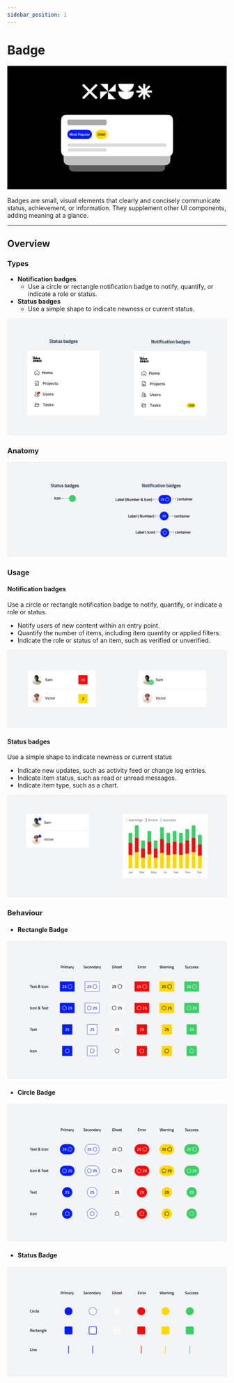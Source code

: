 ```yaml
---
sidebar_position: 1
---
```

# Badge
![Badge](img/hero.png)

Badges are small, visual elements that clearly and concisely communicate status, achievement, or information. They supplement other UI components, adding meaning at a glance.

-----

## Overview

### Types

- **Notification badges**
    - Use a circle or rectangle notification badge to notify, quantify, or indicate a role or status.
- **Status badges**
    - Use a simple shape to indicate newness or current status.

![Type](img/type.png)

### Anatomy

![Anatomy](img/anatomy.png)

### Usage

#### Notification badges

Use a circle or rectangle notification badge to notify, quantify, or indicate a role or status.

*   Notify users of new content within an entry point.
*   Quantify the number of items, including item quantity or applied filters.
*   Indicate the role or status of an item, such as verified or unverified.

![usage-notification](img/usage-notification.png)

#### Status badges

Use a simple shape to indicate newness or current status

*   Indicate new updates, such as activity feed or change log entries.
*   Indicate item status, such as read or unread messages.
*   Indicate item type, such as a chart.

![alt text](img/usage-status.png)

### Behaviour

- #### Rectangle Badge
![alt text](img/behaviour-rectangle.png)


- #### Circle Badge
![alt text](img/behaviour-circle.png)

- #### Status Badge
![alt text](img/behaviour-status.png)